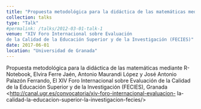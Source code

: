 ```yaml
---
title: "Propuesta metodológica para la didáctica de las matemáticas mediante R-Notebook"
collection: talks
type: "Talk"
#permalink: /talks/2012-03-01-talk-1
venue: "XIV Foro Internacional sobre Evaluación
de la Calidad de la Educación Superior y de la Investigación (FECIES)"
date: 2017-06-01
location: "Universidad de Granada"
---
```


Propuesta metodológica para la didáctica de las matemáticas mediante R-Notebook, Elvira Ferre Jaén, Antonio Maurandi López y José Antonio Palazón Ferrando, El XIV Foro Internacional sobre Evaluación de la Calidad de la Educación Superior y de la Investigación (FECIES), Granada <http://canal.ugr.es/convocatoria/xiv-foro-internacional-evaluacion-
la-calidad-la-educacion-superior-la-investigacion-fecies/>
